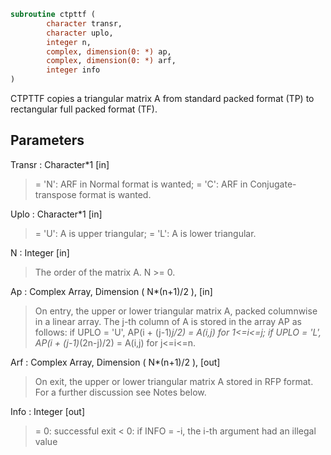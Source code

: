 ```fortran
subroutine ctpttf (
		character transr,
		character uplo,
		integer n,
		complex, dimension(0: *) ap,
		complex, dimension(0: *) arf,
		integer info
)
```

 CTPTTF copies a triangular matrix A from standard packed format (TP)
 to rectangular full packed format (TF).

## Parameters
Transr : Character*1 [in]
> = 'N':  ARF in Normal format is wanted;
> = 'C':  ARF in Conjugate-transpose format is wanted.

Uplo : Character*1 [in]
> = 'U':  A is upper triangular;
> = 'L':  A is lower triangular.

N : Integer [in]
> The order of the matrix A.  N >= 0.

Ap : Complex Array, Dimension ( N*(n+1)/2 ), [in]
> On entry, the upper or lower triangular matrix A, packed
> columnwise in a linear array. The j-th column of A is stored
> in the array AP as follows:
> if UPLO = 'U', AP(i + (j-1)*j/2) = A(i,j) for 1<=i<=j;
> if UPLO = 'L', AP(i + (j-1)*(2n-j)/2) = A(i,j) for j<=i<=n.

Arf : Complex Array, Dimension ( N*(n+1)/2 ), [out]
> On exit, the upper or lower triangular matrix A stored in
> RFP format. For a further discussion see Notes below.

Info : Integer [out]
> = 0:  successful exit
> < 0:  if INFO = -i, the i-th argument had an illegal value

